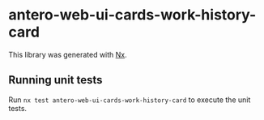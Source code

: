 # antero-web-ui-cards-work-history-card

This library was generated with [Nx](https://nx.dev).

## Running unit tests

Run `nx test antero-web-ui-cards-work-history-card` to execute the unit tests.
